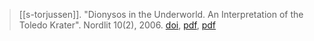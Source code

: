 > [[s-torjussen]]. "Dionysos in the Underworld. An Interpretation of the Toledo Krater". Nordlit 10(2), 2006. [doi](https://doi.org/10.7557/13.1801), [pdf](https://www.researchgate.net/publication/33417766), [pdf](s-torjussen2006.pdf)